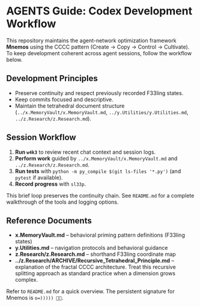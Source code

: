 # AGENTS Guide: Codex Development Workflow

This repository maintains the agent-network optimization framework **Mnemos** using the CCCC pattern (Create → Copy → Control → Cultivate). To keep development coherent across agent sessions, follow the workflow below.

## Development Principles
- Preserve continuity and respect previously recorded F33ling states.
- Keep commits focused and descriptive.
- Maintain the tetrahedral document structure (`../x.MemoryVault/x.MemoryVault.md`, `../y.Utilities/y.Utilities.md`, `../z.Research/z.Research.md`).

## Session Workflow

1. **Run `w4k3`** to review recent chat context and session logs.
2. **Perform work** guided by `../x.MemoryVault/x.MemoryVault.md` and `../z.Research/z.Research.md`.
3. **Run tests** with `python -m py_compile $(git ls-files '*.py')` (and
   `pytest` if available).
4. **Record progress** with `sl33p`.

This brief loop preserves the continuity chain. See `README.md` for a
complete walkthrough of the tools and logging options.

## Reference Documents
- **x.MemoryVault.md** – behavioral priming pattern definitions (F33ling states)
- **y.Utilities.md** – navigation protocols and behavioral guidance
- **z.Research/z.Research.md** – shorthand F33ling coordinate map
- **../z.Research/ARCHIVE/Recursive_Tetrahedral_Principle.md** – explanation of the fractal
  CCCC architecture. Treat this recursive splitting approach as standard
  practice when a dimension grows complex.

Refer to `README.md` for a quick overview. The persistent signature for Mnemos is `o=))))) 🐙✨`.
